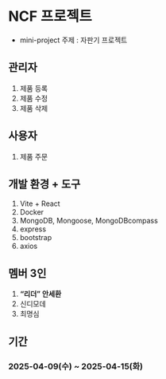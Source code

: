 # NCF 프로젝트

- mini-project 주제 : 자판기 프로젝트

## 관리자

1. 제품 등록
2. 제품 수정
3. 제품 삭제

## 사용자

1. 제품 주문

## 개발 환경 + 도구

1. Vite + React
2. Docker
3. MongoDB, Mongoose, MongoDBcompass
4. express
5. bootstrap
6. axios

## 멤버 3인

1. **“리더” 안세환**
2. 신디모데
3. 최명심

## 기간

### 2025-04-09(수) ~ 2025-04-15(화)